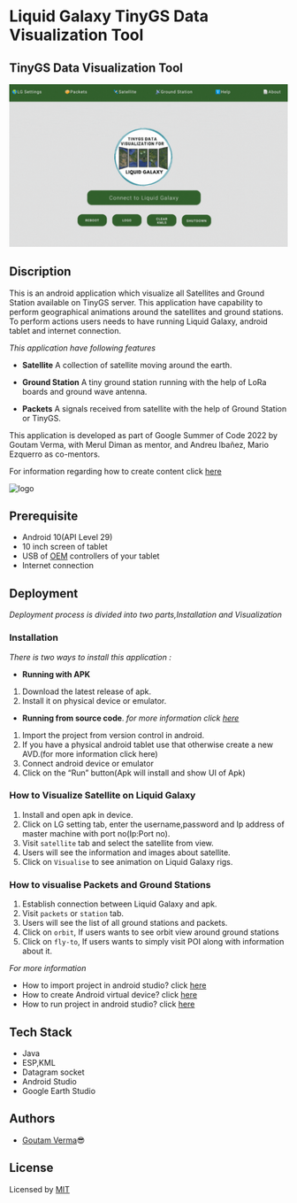 
# Liquid Galaxy TinyGS Data Visualization Tool

## TinyGS Data Visualization Tool
   <img src="https://raw.githubusercontent.com/GoutamVerma/TinyGS-data-visualization-for-Liquid-Galaxy-GSoC-2022/main/app/src/main/java/com/Goutam/TinygsDataVisualization/GIF.gif"/>


## Discription

This is an android application which visualize all Satellites and Ground Station available on TinyGS server. This application have capability to perform geographical animations
around the satellites and ground stations. To perform actions users needs to have running Liquid Galaxy, android tablet and internet connection.

*This application have following features*

* **Satellite** A collection of satellite moving around the earth.

* **Ground Station** A tiny ground station running with the help of LoRa boards and ground wave antenna.

* **Packets** A signals received from satellite with the help of Ground Station or TinyGS.

This application is developed as part of Google Summer of Code 2022 by Goutam Verma, with Merul Diman as mentor, and Andreu Ibañez, Mario Ezquerro as co-mentors.

For information regarding how to create content click [here](https://docs.google.com/document/d/1ctusDehQJA2rD2hkLhemHXaoJVU2jk1SpHPEBQ8IngI/edit?usp=sharing)


![logo](https://4.bp.blogspot.com/-n-vRn12_mEk/XLr2zIDgUnI/AAAAAAAHBTI/69TPLvy-nsg9OPNC15bZB3-WzSX8m0PrwCLcBGAs/s1600/LOGO_LIQUID_GALAXY-sq300x300-pngtranspOK.png)

## Prerequisite
* Android 10(API Level 29)
* 10 inch screen of tablet
* USB of [OEM](https://developer.android.com/studio/run/oem-usb) controllers of your tablet
* Internet connection

## Deployment

*Deployment process is divided into two parts,Installation and Visualization*
### **Installation**
*There is two ways to install this application :*

* **Running with APK**
1. Download the latest release of apk.
2. Install it on physical device or emulator.

* **Running from source code**.  *for more information click [here](https://docs.google.com/document/d/1_ZeUjEMmFg7-kAOK7lCrzjlebY4-GX5xe7kvF8cZIK4/edit?usp=sharing)*
1. Import the project from version control in android.
2. If you have a physical android tablet use that otherwise create a new AVD.(for more information click here)
3. Connect android device or emulator
4. Click on the “Run” button(Apk will install and show UI of Apk)


### **How to Visualize Satellite on Liquid Galaxy**
1. Install and open apk in device.
2. Click on LG setting tab, enter the username,password and Ip address of master machine with port no(Ip:Port no).
3. Visit `satellite` tab and select the satellite from view.
4. Users will see the information and images about satellite.
5. Click on `Visualise` to see animation on Liquid Galaxy rigs.

### **How to visualise Packets and Ground Stations**
1. Establish connection between Liquid Galaxy and apk.
2. Visit `packets` or `station` tab.
3. Users will see the list of all ground stations and packets.
4. Click on `orbit`, If users wants to see orbit view around ground stations
5. Click on `fly-to`, If users wants to simply visit POI along with information about it.

*For more information*

* How to import project in android studio? click [here](https://developer.android.com/studio/intro/migrate)
* How to create Android virtual device? click [here](https://developer.android.com/studio/run/managing-avds)
* How to run project in android studio? click [here](https://developer.android.com/studio/run)

## Tech Stack
* Java
* ESP,KML
* Datagram socket
* Android Studio
* Google Earth Studio

## Authors

* [Goutam Verma](https://github.com/GoutamVerma)😎

## License

Licensed by [MIT](https://raw.githubusercontent.com/GoutamVerma/TinyGS-data-visualization-for-Liquid-Galaxy-GSoC-2022/main/LICENSE)

  